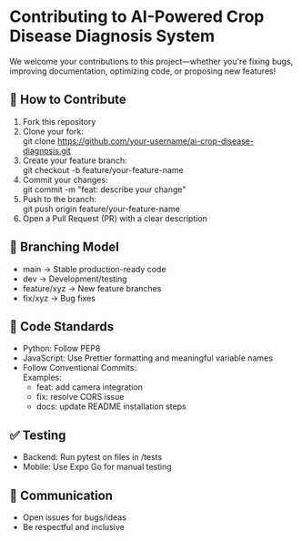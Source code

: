 # Contributing to AI-Powered Crop Disease Diagnosis System

We welcome your contributions to this project—whether you're fixing bugs, improving documentation, optimizing code, or proposing new features!

## 🧭 How to Contribute

1. Fork this repository
2. Clone your fork:  
   git clone https://github.com/your-username/ai-crop-disease-diagnosis.git
3. Create your feature branch:  
   git checkout -b feature/your-feature-name
4. Commit your changes:  
   git commit -m "feat: describe your change"
5. Push to the branch:  
   git push origin feature/your-feature-name
6. Open a Pull Request (PR) with a clear description

## 🔀 Branching Model

- main → Stable production-ready code
- dev → Development/testing
- feature/xyz → New feature branches
- fix/xyz → Bug fixes

## 🧪 Code Standards

- Python: Follow PEP8
- JavaScript: Use Prettier formatting and meaningful variable names
- Follow Conventional Commits:  
  Examples:  
  - feat: add camera integration  
  - fix: resolve CORS issue  
  - docs: update README installation steps

## ✅ Testing

- Backend: Run pytest on files in /tests
- Mobile: Use Expo Go for manual testing

## 💬 Communication

- Open issues for bugs/ideas
- Be respectful and inclusive

